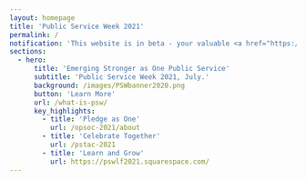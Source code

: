 ```yaml
---
layout: homepage
title: 'Public Service Week 2021'
permalink: /
notification: 'This website is in beta - your valuable <a href="https://www.google.com">feedback</a> will help us in improving it.'
sections:
  - hero:
      title: 'Emerging Stronger as One Public Service'
      subtitle: 'Public Service Week 2021, July.'
      background: /images/PSWbanner2020.png
      button: 'Learn More'
      url: /what-is-psw/
      key_highlights:
        - title: 'Pledge as One'
          url: /opsoc-2021/about
        - title: 'Celebrate Together'
          url: /pstac-2021
        - title: 'Learn and Grow'
          url: https://pswlf2021.squarespace.com/
---
```



<!-- Type your notification here - the notification bar will not appear if this is empty. For other changes, refer to _data/homepage.yml to edit the homepage 
###### This website is in beta - your valuable [feedback](https://form.sg/#!/forms/govtech/5a9ce876b3a3b6006e6b8335){:target="_blank"} will help us in improving it.
-->
